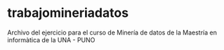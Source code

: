 # trabajomineriadatos
Archivo del ejercicio para el curso de Minería de datos de la Maestría en informàtica de la UNA - PUNO

